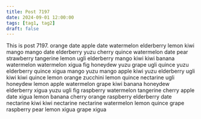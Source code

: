 ```yaml
---
title: Post 7197
date: 2024-09-01 12:00:00
tags: [tag1, tag2]
draft: false
---
```

This is post 7197.
orange
date
apple
date
watermelon
elderberry
lemon
kiwi
mango
mango
date
elderberry
yuzu
cherry
quince
watermelon
date
pear
strawberry
tangerine
lemon
ugli
elderberry
mango
kiwi
kiwi
banana
watermelon
watermelon
xigua
fig
honeydew
yuzu
grape
ugli
quince
yuzu
elderberry
quince
xigua
mango
yuzu
mango
apple
kiwi
yuzu
elderberry
ugli
kiwi
kiwi
quince
lemon
orange
zucchini
lemon
quince
nectarine
ugli
honeydew
lemon
apple
watermelon
grape
kiwi
banana
honeydew
elderberry
xigua
yuzu
ugli
fig
raspberry
watermelon
tangerine
cherry
apple
date
xigua
lemon
banana
cherry
orange
raspberry
elderberry
date
nectarine
kiwi
kiwi
nectarine
nectarine
watermelon
lemon
quince
grape
raspberry
pear
lemon
xigua
grape
xigua
